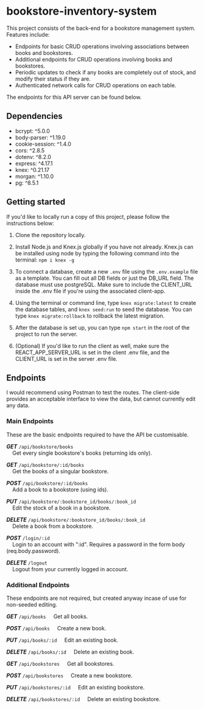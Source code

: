# bookstore-inventory-system
This project consists of the back-end for a bookstore management system. Features include:
- Endpoints for basic CRUD operations involving associations between books and bookstores.
- Additional endpoints for CRUD operations involving books and bookstores.
- Periodic updates to check if any books are completely out of stock, and modify their status if they are.
- Authenticated network calls for CRUD operations on each table.  

The endpoints for this API server can be found below.

## Dependencies
- bcrypt: ^5.0.0
- body-parser: ^1.19.0
- cookie-session: ^1.4.0
- cors: ^2.8.5
- dotenv: ^8.2.0
- express: ^4.17.1
- knex: ^0.21.17
- morgan: ^1.10.0
- pg: ^8.5.1

## Getting started
If you'd like to locally run a copy of this project, please follow the instructions below:

  1. Clone the repository locally.  
  
  2. Install Node.js and Knex.js globally if you have not already. Knex.js can be installed using node 
  by typing the following command into the terminal: `npm i knex -g`  
  
  3. To connect a database, create a new `.env` file using the `.env.example` file as a template. You can fill out all DB fields or just the DB_URL field.
  The database must use postgreSQL. Make sure to include the CLIENT_URL inside the .env file if you're using the associated client-app.
  
  4. Using the terminal or command line, type `knex migrate:latest` to create the database tables, and `knex seed:run` to seed the database. 
  You can type `knex migrate:rollback` to rollback the latest migration.  
  
  5. After the database is set up, you can type `npm start` in the root of the project to run the server.

  6. (Optional) If you'd like to run the client as well, make sure the REACT_APP_SERVER_URL is set in the client .env file, and the CLIENT_URL is set in the server .env file.

## Endpoints
  
I would recommend using Postman to test the routes. The client-side provides an acceptable interface to view the data, but cannot currently edit any data.  
  
### Main Endpoints  
These are the basic endpoints required to have the API be customisable.

***GET*** `/api/bookstore/books`  
    Get every single bookstore's books (returning ids only).  
    
***GET*** `/api/bookstore/:id/books`  
    Get the books of a singular bookstore.  
    
***POST*** `/api/bookstore/:id/books`  
    Add a book to a bookstore (using ids).  
    
***PUT*** `/api/bookstore/:bookstore_id/books/:book_id`  
    Edit the stock of a book in a bookstore.  
    
***DELETE*** `/api/bookstore/:bookstore_id/books/:book_id`  
    Delete a book from a bookstore.  
    
***POST*** `/login/:id`  
    Login to an account with ":id". Requires a password in the form body (req.body.password).
    
***DELETE*** `/logout`  
    Logout from your currently logged in account.

### Additional Endpoints  
These endpoints are not required, but created anyway incase of use for non-seeded editing.

***GET*** `/api/books`
    Get all books.  
    
***POST*** `/api/books`
    Create a new book.  
    
***PUT*** `/api/books/:id`
    Edit an existing book.  
    
***DELETE*** `/api/books/:id`
    Delete an existing book.  

***GET*** `/api/bookstores`
    Get all bookstores. 
    
***POST*** `/api/bookstores`
    Create a new bookstore.  
    
***PUT*** `/api/bookstores/:id`
    Edit an existing bookstore. 
    
***DELETE*** `/api/bookstores/:id`
    Delete an existing bookstore.  
